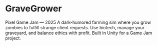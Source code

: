 # GraveGrower
Pixel Game Jam — 2025 A dark-humored farming sim where you grow zombies to fulfill strange client requests. Use biotech, manage your graveyard, and balance ethics with profit. Built in Unity for a Game Jam project.
